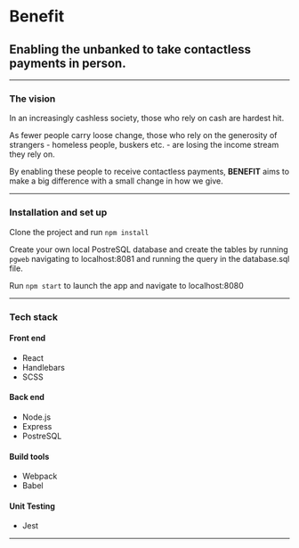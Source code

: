 # Benefit
## Enabling the unbanked to take contactless payments in person.
--- 

### The vision
In an increasingly cashless society, those who rely on cash are hardest hit.

As fewer people carry loose change, those who rely on the generosity of strangers - homeless people, buskers etc. - are losing the income stream they rely on.

By enabling these people to receive contactless payments, **BENEFIT** aims to make a big difference with a small change in how we give.

---

### Installation and set up
Clone the project and run `npm install`

Create your own local PostreSQL database and create the tables by running `pgweb` navigating to localhost:8081 and running the query in the database.sql file.

Run `npm start` to launch the app and navigate to localhost:8080

---

### Tech stack

#### Front end
 - React
 - Handlebars
 - SCSS

#### Back end
- Node.js
- Express
- PostreSQL

#### Build tools
- Webpack
- Babel

#### Unit Testing
- Jest

---
